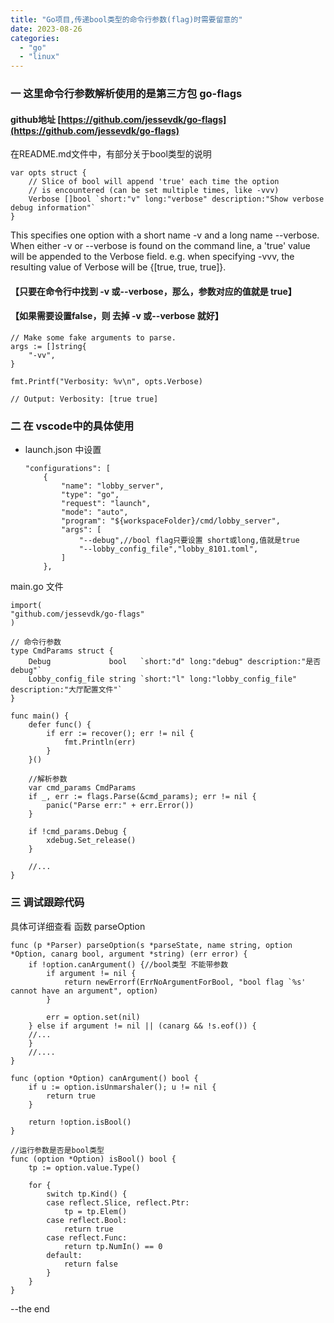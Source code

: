 ```yaml
---
title: "Go项目,传递bool类型的命令行参数(flag)时需要留意的"
date: 2023-08-26
categories: 
  - "go"
  - "linux"
---
```


### 一 这里命令行参数解析使用的是第三方包 go-flags

#### github地址 [https://github.com/jessevdk/go-flags](https://github.com/jessevdk/go-flags)

在README.md文件中，有部分关于bool类型的说明

```
var opts struct {
    // Slice of bool will append 'true' each time the option
    // is encountered (can be set multiple times, like -vvv)
    Verbose []bool `short:"v" long:"verbose" description:"Show verbose debug information"`
}
```

This specifies one option with a short name -v and a long name --verbose. When either -v or --verbose is found on the command line, a 'true' value will be appended to the Verbose field. e.g. when specifying -vvv, the resulting value of Verbose will be {[true, true, true]}.

#### 【只要在命令行中找到 -v 或--verbose，那么，参数对应的值就是 true】

#### 【如果需要设置false，则 去掉 -v 或--verbose 就好】

```
// Make some fake arguments to parse.
args := []string{
    "-vv",
}

fmt.Printf("Verbosity: %v\n", opts.Verbose)

// Output: Verbosity: [true true]
```

### 二 在 vscode中的具体使用

- launch.json 中设置
    
    ```
    "configurations": [
        {
            "name": "lobby_server",
            "type": "go",
            "request": "launch",
            "mode": "auto",
            "program": "${workspaceFolder}/cmd/lobby_server",
            "args": [
                "--debug",//bool flag只要设置 short或long,值就是true
                "--lobby_config_file","lobby_8101.toml",
            ]
        },
    ```
    

main.go 文件

```
import(
"github.com/jessevdk/go-flags"
)

// 命令行参数
type CmdParams struct {
    Debug             bool   `short:"d" long:"debug" description:"是否debug"`
    Lobby_config_file string `short:"l" long:"lobby_config_file" description:"大厅配置文件"`
}

func main() {
    defer func() {
        if err := recover(); err != nil {
            fmt.Println(err)
        }
    }()

    //解析参数
    var cmd_params CmdParams
    if _, err := flags.Parse(&cmd_params); err != nil {
        panic("Parse err:" + err.Error())
    }

    if !cmd_params.Debug {
        xdebug.Set_release()
    }

    //...
}
```

### 三 调试跟踪代码

具体可详细查看 函数 parseOption

```
func (p *Parser) parseOption(s *parseState, name string, option *Option, canarg bool, argument *string) (err error) {
    if !option.canArgument() {//bool类型 不能带参数
        if argument != nil {
            return newErrorf(ErrNoArgumentForBool, "bool flag `%s' cannot have an argument", option)
        }

        err = option.set(nil)
    } else if argument != nil || (canarg && !s.eof()) {
    //...
    }
    //....
}   

func (option *Option) canArgument() bool {
    if u := option.isUnmarshaler(); u != nil {
        return true
    }

    return !option.isBool()
}

//运行参数是否是bool类型
func (option *Option) isBool() bool {
    tp := option.value.Type()

    for {
        switch tp.Kind() {
        case reflect.Slice, reflect.Ptr:
            tp = tp.Elem()
        case reflect.Bool:
            return true
        case reflect.Func:
            return tp.NumIn() == 0
        default:
            return false
        }
    }
}
```

--the end
